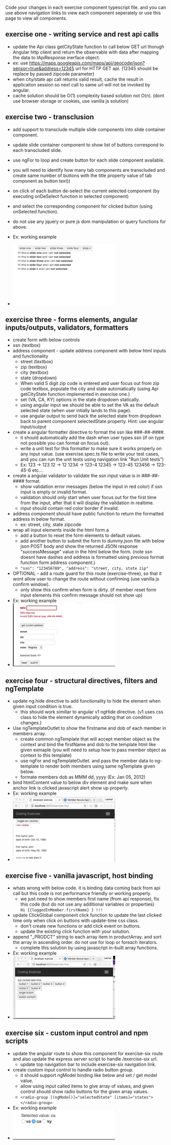 Code your changes in each exercise component typescript file. and you can use above navigation links to view each component seperately or use this page to view all components.


## exercise one - writing service and rest api calls

*   update the Api class getCityState function to call below GET url thorugh Angular http client and return the observable with data after mapping the data to IApiResponse inerface object.
*   ex: use https://maps.googleapis.com/maps/api/geocode/json?sensor=true&address=12345 url for HTTP GET api. (12345 should be replace by passed zipcode parameter)
*   when city/state api call returns valid result, cache the result in applicaiton session so next call to same url will not be invoked by angular.
*   cache solution should be O(1) complexity based solution not O(n). (dont use browser storage or cookies, use vanilla js solution)


## exercise two - transclusion

*   add support to transclude multiple slide components into slide container component.
*   update slide container component to show list of buttons correspond to each transcluded slide.

*   use ngFor to loop and create button for each slide component available.
*   you will need to identify how many tab components are transcluded and create same number of buttons with the title property value of tab component as button text))
*   on click of each button de-select the current selected component (by executing onDeSelect function in selected component)
*   and select the corresponding component for clicked button (using onSelected function).

*   do not use any jquery or pure js dom manipulation or query functions for above.
*   Ex: working example
*   ![Alt text](/app/assets/ex2.gif?raw=true "Optional Title")


## exercise three - forms elements, angular inputs/outputs, validators, formatters

*   create form with below controls
*   ssn (textbox)
*   address component - update address component with below html inputs and functionality
    *   street (textbox)
    *   zip (textbox)
    *   city (textbox)
    *   state (dropdown)
    *   When valid 5 digit zip code is entered and user focus out from zip code textbox, populate the city and state automatically (using Api getCityState function implemented in exercise one.)
    *   set (VA, CA, KY) options in the state dropdown statically.
    *   using angular input we should be able to set the VA as the default selected state (when user intially lands to this page).
    *   use angular output to send back the selected state from dropdown back to parent component selectedState property. Hint: use angular input/output
*   create a angular formatter directive to format the ssn like ###-##-####.
    *   it should automatically add the dash when user types ssn (if on type not possible you can format on focus out).
    *   write a unit test for this formatter to make sure it works properly on any input value. (use exercise.spec.ts file to write your test cases, and you can run the unit tests using navigation link "Run Unit tests")
    *   Ex: 123 -> 123 12 -> 12 1234 -> 123-4 12345 -> 123-45 123456 -> 123-45-6 etc...
*   create a angular validator to validate the ssn input value is in ###-##-#### format.
    *   show validation error messages (below the input in red color) if ssn input is empty or invalid format.
    *   validation should only start when user focus out for the first time from the input, after that it will display the validation in realtime.
    *   input should contain red color border if invalid.
*   address component should have public function to return the formatted address in below format.
    *   ex: street, city, state zipcode
*   wrap all input elements inside the html form.a
    *   add a button to reset the form elements to default values.
    *   add another button to submit the form to dummy.json file with below json POST body and show the returned JSON response "successMessage" value in the html below the form. (note ssn doesnt have dashes and address is formatted using previous format function form address component.)
    *   `"ssn": "123456789", "address": "street, city, state zip"`
*   OPTIONAL - add a route guard for this route (exercise-three), so that it wont allow user to change the route without confirming (use vanilla js confirm window).
    *   only show this confirm when form is dirty. (if member reset form input elements this confirm message should not show up)
*   Ex: working example
*   ![Alt text](/app/assets/ex3.gif?raw=true "Optional Title")


## exercise four - structural directives, filters and ngTemplate

*   update ng.hide directive to add functionality to hide the element when given input condition is true.
    *   this should work simillar to angular v1 ngHide directive. (v1 uses css class to hide the element dynamically adding that on condition changes.)
*   Use ngTemplateOutlet to show the firstname and dob of each member in members array.
    *   create common ngTemplate that will accept member object as the context and bind the firstName and dob to the template html like given exmaple (you will need to setup how to pass member object as context to this template)
    *   use ngFor and ngTemplateOutlet. and pass the member data to ng-template to render both members using same ngTemplate given below.
    *   formate members dob as MMM dd, yyyy (Ex: Jan 05, 2012)
*   bind htmlContent value to below div element and make sure when anchor link is clicked javascript alert show up properly.
*   Ex: working example
*   ![Alt text](/app/assets/ex4.gif?raw=true "Optional Title")


## exercise five - vanilla javascript, host binding

*   whats wrong with below code. it is binding data coming back from api call but this code is not performance friendly or working properly.
    *   we just need to show members first name (from api response), fix this code (but do not use any additional variables or properties)  
        `Hi {{loggedInMember.firstName} } !!!`
*   update ClickGlobal component click function to update the last clicked time only when click on buttons with update-time css class.
    *   don't create new functions or add click event on buttons.
    *   update the existing click function with your solution.
*   append "_PRODCT" string to each array item in productArray. and sort the array in ascending order. do not use for loop or foreach iterators.
    *   complete this solution by using javascript in-built array functions.
*   Ex: working example
*   ![Alt text](/app/assets/ex5.gif?raw=true "Optional Title")


## exercise six - custom input control and npm scripts

*   update the angular route to show this component for exercise-six route and also update the express server script to handle /exercise-six url.
    *   update top navigation bar to include exercise-six navigation link.
*   create custom input control to handle radio button group.
    *   it should support ngModel binding like below and set / get model value.
    *   allow using input called items to give array of values, and given control should show radio buttons for the given array values.
    *   `<radio-group [(ngModel)]="selectedState" [items]="states"></radio-group>`
*   Ex: working example
*   ![Alt text](/app/assets/ex6.gif?raw=true "Optional Title")
